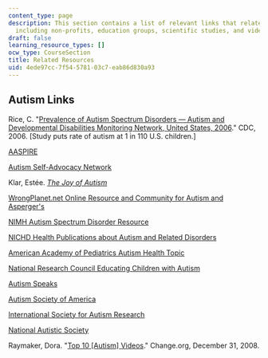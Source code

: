 ```yaml
---
content_type: page
description: This section contains a list of relevant links that relate to autism,
  including non-profits, education groups, scientific studies, and videos.
draft: false
learning_resource_types: []
ocw_type: CourseSection
title: Related Resources
uid: 4ede97cc-7f54-5781-03c7-eab86d830a93
---
```

Autism Links
------------

Rice, C. "[Prevalence of Autism Spectrum Disorders — Autism and Developmental Disabilities Monitoring Network, United States, 2006](http://www.cdc.gov/mmwr/preview/mmwrhtml/ss5810a1.htm)." CDC, 2006. \[Study puts rate of autism at 1 in 110 U.S. children.\]

[AASPIRE](https://aaspire.org/)

[Autism Self-Advocacy Network](http://www.autisticadvocacy.org/)

Klar, Estée. [_The Joy of Autism_](https://www.esteerelation.com/blog-archive)

[WrongPlanet.net Online Resource and Community for Autism and Asperger's](https://www.autismforums.com/resources/wrong-planet.62/)

[NIMH Autism Spectrum Disorder Resource](https://www.nimh.nih.gov/health/trials/autism-spectrum-disorders-asd.shtml)

[NICHD Health Publications about Autism and Related Disorders](https://www.nichd.nih.gov/health/topics/autism)

[American Academy of Pediatrics Autism Health Topic](http://www.healthychildren.org/English/health-issues/conditions/developmental-disabilities/Pages/Autism-Spectrum-Disorders.aspx)

[National Research Council Educating Children with Autism](http://www.nap.edu/openbook.php?isbn=0309072697)

[Autism Speaks](http://www.autismspeaks.org/)

[Autism Society of America](http://www.autism-society.org/)

[International Society for Autism Research](http://www.autism-insar.org/)

[National Autistic Society](https://www.autism.org.uk/)

Raymaker, Dora. "[Top 10 \[Autism\] Videos](http://doraraymaker.com/change/2008/12/31/top-10-videos/)." Change.org, December 31, 2008.